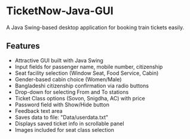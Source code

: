 # TicketNow-Java-GUI

A Java Swing-based desktop application for booking train tickets easily.

## Features

-  Attractive GUI built with Java Swing
-  Input fields for passenger name, mobile number, citizenship
-  Seat facility selection (Window Seat, Food Service, Cabin)
-  Gender-based cabin choice (Women/Male)
-  Bangladeshi citizenship confirmation via radio buttons
-  Drop-down for selecting From and To stations
-  Ticket Class options (Sovon, Snigdha, AC) with price
-  Password field with Show/Hide button
-  Feedback text area
-  Saves data to file: "Data/userdata.txt"
-  Displays saved ticket info in scrollable panel
-  Images included for seat class selection
